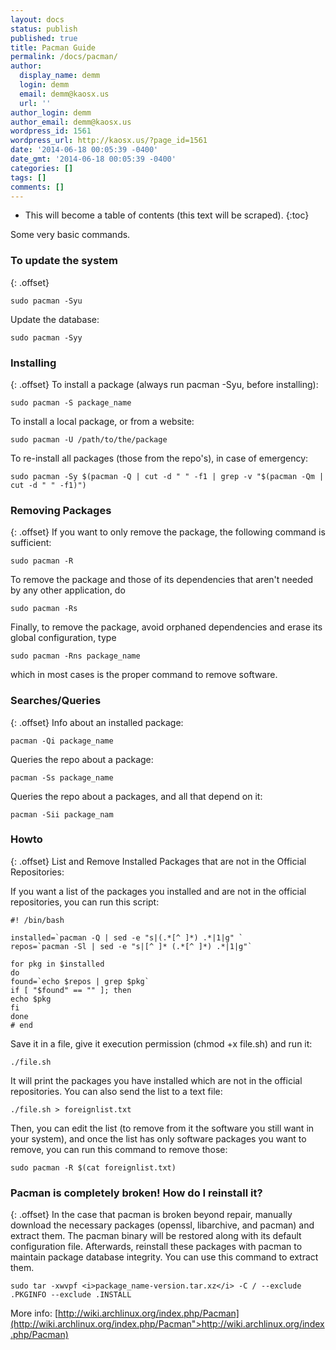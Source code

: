 ```yaml
---
layout: docs
status: publish
published: true
title: Pacman Guide
permalink: /docs/pacman/
author:
  display_name: demm
  login: demm
  email: demm@kaosx.us
  url: ''
author_login: demm
author_email: demm@kaosx.us
wordpress_id: 1561
wordpress_url: http://kaosx.us/?page_id=1561
date: '2014-06-18 00:05:39 -0400'
date_gmt: '2014-06-18 00:05:39 -0400'
categories: []
tags: []
comments: []
---
```

* This will become a table of contents (this text will be scraped).
{:toc}

Some very basic commands.

### To update the system
{: .offset}
```
sudo pacman -Syu
```
Update the database:

```
sudo pacman -Syy
```

### Installing
{: .offset}
To install a package (always run pacman -Syu, before installing):

```
sudo pacman -S package_name
```
To install a local package, or from a website:

```
sudo pacman -U /path/to/the/package
```
To re-install all packages (those from the repo's), in case of emergency:

```
sudo pacman -Sy $(pacman -Q | cut -d " " -f1 | grep -v "$(pacman -Qm | cut -d " " -f1)")
```

### Removing Packages
{: .offset}
If you want to only remove the package, the following command is sufficient:
```
sudo pacman -R
```
To remove the package and those of its dependencies that aren't needed by any other application, do

```
sudo pacman -Rs
```
Finally, to remove the package, avoid orphaned dependencies and erase its global configuration, type

```
sudo pacman -Rns package_name
```

which in most cases is the proper command to remove software.

### Searches/Queries
{: .offset}
Info about an installed package:

```
pacman -Qi package_name
```
Queries the repo about a package:

```
pacman -Ss package_name
```
Queries the repo about a packages, and all that depend on it:

```
pacman -Sii package_nam
```

### Howto
{: .offset}
List and Remove Installed Packages that are not in the Official Repositories:

If you want a list of the packages you installed and are not in the official repositories, you can run this script:

```
#! /bin/bash

installed=`pacman -Q | sed -e "s|(.*[^ ]*) .*|1|g" `
repos=`pacman -Sl | sed -e "s|[^ ]* (.*[^ ]*) .*|1|g"`

for pkg in $installed
do
found=`echo $repos | grep $pkg`
if [ "$found" == "" ]; then
echo $pkg
fi
done
# end
```

Save it in a file, give it execution permission (chmod +x file.sh) and run it:

```
./file.sh
```
It will print the packages you have installed which are not in the official repositories. You can also send the list to a text file:

```
./file.sh > foreignlist.txt
```
Then, you can edit the list (to remove from it the software you still want in your system), and once the list has only software packages you want to remove, you can run this command to remove those:

```
sudo pacman -R $(cat foreignlist.txt)
```

### Pacman is completely broken! How do I reinstall it?
{: .offset}
In the case that pacman is broken beyond repair, manually download the necessary packages (openssl, libarchive, and pacman) and extract them. The pacman binary will be restored along with its default configuration file. Afterwards, reinstall these packages with pacman to maintain package database integrity. You can use this command to extract them.

```
sudo tar -xwvpf <i>package_name-version.tar.xz</i> -C / --exclude .PKGINFO --exclude .INSTALL
```

More info: [http://wiki.archlinux.org/index.php/Pacman](http://wiki.archlinux.org/index.php/Pacman">http://wiki.archlinux.org/index.php/Pacman)
